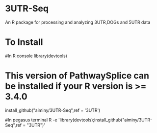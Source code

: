 # 3UTR-Seq
An R package for processing and analyzing 3UTR,DOGs and 5UTR data

# To Install

#In R console
library(devtools)

# This version of PathwaySplice can be installed if your R version is >= 3.4.0
install_github("aiminy/3UTR-Seq",ref = '3UTR')

#In pegasus terminal 
R -e 'library(devtools);install_github("aiminy/3UTR-Seq",ref = "3UTR")'
